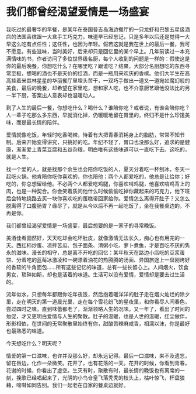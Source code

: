 # 我们都曾经渴望爱情是一场盛宴

我吃过的最奢华的早餐，是某年在泰国普吉岛海边餐厅的一只龙虾和巴黎五星级酒店的法国香槟跟一大盒手工巧克力，味道早已经忘记，只是多年以后还是觉得一大早这么吃有点任性；这任性，也因为年轻。假若这就是我在世上的最后一餐，我可不愿意。有些滋味，当时美好，后来却只是回忆里的某个早上。几年前读过一本充满情味的书，作者访问了多位世界级名厨，每个人收到的问题是一样的：假使这是你的最后晚餐，你想吃什么？在哪里吃？跟谁吃？结果，大部分名厨想吃的东西寻常至极，想喝的酒也不是天价的红酒，而是一瓶用来欢庆的香槟。他们大半生在高高挂着米其林星星的华丽餐厅里埋头苦干，一双巧手做出一道又一道宛如魔幻般的美食，最后的晚餐，却希望在家里吃，想和家人吃，也不介意厨艺跟他没法比的另一半下厨，答案出人意表却也温暖动人。 

到了人生的最后一餐，你想吃什么？喝什么？谁陪你吃？或者说，有谁会陪你吃？人一辈子吃那么多东西，早就消化掉，仍暖暖地留在胃里的，终归不是什么珍馐美味，而是最长情的陪伴。 

爱情就像吃饭，年轻时吃香喝辣，恃着有大把青春消耗身上的脂肪，常常不知节制。后来开始变得讲究，只挑好的吃。年纪不轻了，胃口也没那么好，追求的是健康，渐渐爱上青菜豆腐和五谷杂粮，明白唯有这些味道可以一直吃下去。这吃的，就是人生。 

找一个爱的人，就是找那个余生也会陪你吃饭的人，夏天分着吃一杯刨冰，冬天一起吃火锅。他肯陪你吃你喜欢的，你也陪他；两个人都爱吃的，他总是让给你；好吃的，你总想留给他。不必两个人都爱吃鸡腿，你喜欢啃鸡腿，他喜欢啃鸡背上的肉，也是一种契合。你会笑着质问他什么时候偷偷吃掉你藏起来的巧克力，他下班后会特地绕路去买一块你喜欢吃的蛋糕带回家给你。爱情怎么离得开肚子？又怎么脱离得了口腹肠胃？缘尽了，就是从今以后不再一起吃饭了，坐在我餐桌边的，不再是你。 

我们都曾经渴望爱情是一场盛宴，最后想要的是一家子的寻常晚饭。 

美酒佳肴固然好，天天吃却会吃坏肚皮，就像激情无法长久，痴心也有用完的一天。西红柿炒蛋、凉拌苦瓜、包子面条、清粥小吃、萝卜煮鱼，才是百吃不厌的隽永的滋味。漫长的相守，总是离不开吃的回忆：某年秋天在路边小店吃的豆浆蛋饼、分着吃的蓝莓冰激凌和一碗漂着油花的热腾腾的汤面、异国旅途上一盘刚烤好的香软的牛角面包……所有这些记忆的味道，总有一些长留心上。人间烟火，饮食男女，琐碎如斯，却也是活着的味道。生活可以没有爱情，爱情却是要去过生活的。 

流年似水，只想每年都跟你吃年夜饭，然后抱着暖洋洋的肚子走在烟火灿烂的除夕里，走在明天的第一道晨光里，走在每个雪花纷飞的星夜里，和你看尽人间春色，尝过四时之味，直到味蕾都老了，渐渐领略人生的况味。又一年了，看出了时间的匆促，才又更明白爱情与人生的聚散。肚子的温暖，也是人世的温暖，红尘做伴，形影相依，在世间的无常聚散里始终有你，甜酸苦辣麻咸香，相濡以沫，你是最好也最熟悉的味道。 

今天想吃什么？明天呢？ 

情爱的第一口滋味，也许并没那么好，却永远记得。最后一口滋味，来不及遗忘，留在唇边，化作一朵微笑。花开了，也有花落的一天。花开的时候，你看到青春，花谢的时候，你看出了虚空。生灭有时，聚散有时，最长情的晚饭也有离席的一刻，挽歌已经唱起来了，光阴的小鸟仓皇飞落秃秃的枝头上，枯叶惊飞，杯盘狼藉，啼啭如同告别。我们一起老在自家的餐桌边就好。